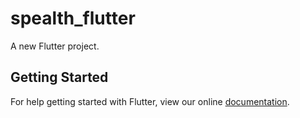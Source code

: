 # spealth_flutter

A new Flutter project.

## Getting Started

For help getting started with Flutter, view our online
[documentation](https://flutter.io/).
